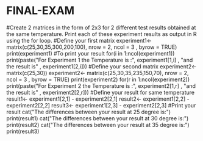 # FINAL-EXAM
#Create 2 matrices in the form of 2x3 for 2 different test results obtained at the same temperature. Print each of these experiment results as output in R using the for loop.
#Define your first matrix
experiment1<- matrix(c(25,30,35,300,200,100), nrow = 2, ncol = 3 , byrow = TRUE)
print(experiment1) 
#To print your result
for(i in 1:ncol(experiment1))
print(paste("For Experiment 1 the Temperature is :", experiment1[1,i] , "and the result is" , experiment1[2,i]))
#Define your second matrix
experiment2<- matrix(c(25,30))
experiment2<- matrix(c(25,30,35,235,150,70), nrow = 2, ncol = 3 , byrow = TRUE)
print(experiment2)
for(r in 1:ncol(experiment2))
  print(paste("For Experiment 2 the Temperature is :", experiment2[1,r] , "and the result is" , experiment2[2,r]))
  #Define your result for same temperature
result1<- experiment1[2,1] - experiment2[2,1]
result2<- experiment1[2,2] - experiment2[2,2]
result3<- experiment1[2,3] - experiment2[2,3]
#Print your result
cat("The differences between your result at 25 degree is:")
print(result1)
cat("The differences between your result at 30 degree is:")
print(result2)
cat("The differences between your result at 35 degree is:")
print(result3)
